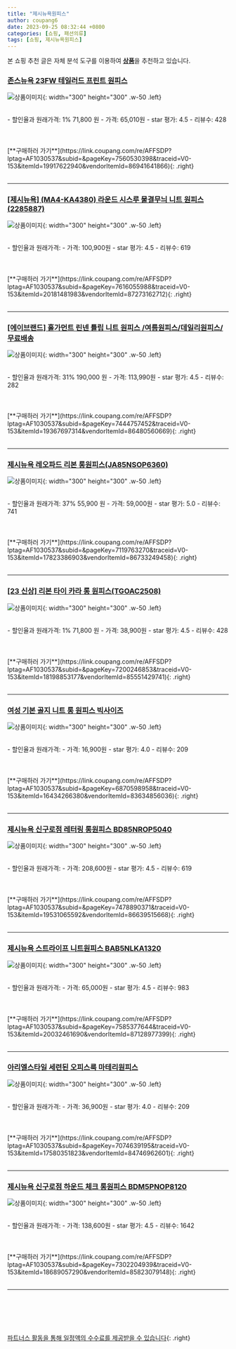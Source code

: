 ```yaml
---
title: "제시뉴욕원피스"
author: coupang6
date: 2023-09-25 08:32:44 +0800
categories: [쇼핑, 패션의류]
tags: [쇼핑, 제시뉴욕원피스]
---
```


본 쇼핑 추천 글은 자체 분석 도구를 이용하여 [**상품**](https://link.coupang.com/a/bao1ui)을 추천하고 있습니다.

### [존스뉴욕 23FW 테일러드 프린트 원피스](https://link.coupang.com/re/AFFSDP?lptag=AF1030537&subid=&pageKey=7560530398&traceid=V0-153&itemId=19917622940&vendorItemId=86941641866)

![상품이미지](https://thumbnail10.coupangcdn.com/thumbnails/remote/230x230ex/image/vendor_inventory/b972/6da2304763fff9e85f9717ff3337ecdeb94a1d51eacace9b7afc4a2e8d90.jpg){: width="300" height="300" .w-50 .left}


<br>
- 할인율과 원래가격: 1%  71,800   원
- 가격: 65,010원
- star 평가: 4.5
- 리뷰수: 428
<br>
<br>
<br>
<br>
[**구매하러 가기**](https://link.coupang.com/re/AFFSDP?lptag=AF1030537&subid=&pageKey=7560530398&traceid=V0-153&itemId=19917622940&vendorItemId=86941641866){: .right}
<br>
<br>

---

### [[제시뉴욕] (MA4-KA4380) 라운드 시스루 물결무늬 니트 원피스(2285887)](https://link.coupang.com/re/AFFSDP?lptag=AF1030537&subid=&pageKey=7616055988&traceid=V0-153&itemId=20181481983&vendorItemId=87273162712)

![상품이미지](https://thumbnail6.coupangcdn.com/thumbnails/remote/230x230ex/image/vendor_inventory/7abe/15d446f22d71db2704a06bc035b855d926e46d3104e8cf9db768b78c8303.jpg){: width="300" height="300" .w-50 .left}


<br>
- 할인율과 원래가격: 
- 가격: 100,900원
- star 평가: 4.5
- 리뷰수: 619
<br>
<br>
<br>
<br>
[**구매하러 가기**](https://link.coupang.com/re/AFFSDP?lptag=AF1030537&subid=&pageKey=7616055988&traceid=V0-153&itemId=20181481983&vendorItemId=87273162712){: .right}
<br>
<br>

---

### [[에이브랜드] 홀가먼트 린넨 튤립 니트 원피스 /여름원피스/데일리원피스/무료배송](https://link.coupang.com/re/AFFSDP?lptag=AF1030537&subid=&pageKey=7444757452&traceid=V0-153&itemId=19367697314&vendorItemId=86480560669)

![상품이미지](https://thumbnail10.coupangcdn.com/thumbnails/remote/230x230ex/image/vendor_inventory/6ddc/3fb5764b00c92be336f501475c61e6fbb7e7d2c6cf60a1d2a7823af8107d.jpg){: width="300" height="300" .w-50 .left}


<br>
- 할인율과 원래가격: 31%  190,000   원
- 가격: 113,990원
- star 평가: 4.5
- 리뷰수: 282
<br>
<br>
<br>
<br>
[**구매하러 가기**](https://link.coupang.com/re/AFFSDP?lptag=AF1030537&subid=&pageKey=7444757452&traceid=V0-153&itemId=19367697314&vendorItemId=86480560669){: .right}
<br>
<br>

---

### [제시뉴욕 레오파드 리본 롱원피스(JA85NSOP6360)](https://link.coupang.com/re/AFFSDP?lptag=AF1030537&subid=&pageKey=7119763270&traceid=V0-153&itemId=17823386903&vendorItemId=86733249458)

![상품이미지](https://thumbnail8.coupangcdn.com/thumbnails/remote/230x230ex/image/vendor_inventory/39b3/e9798693c79a47d2d22a89297163384dedde48d5746efe53c01e56c21b6c.jpeg){: width="300" height="300" .w-50 .left}


<br>
- 할인율과 원래가격: 37%  55,900   원
- 가격: 59,000원
- star 평가: 5.0
- 리뷰수: 741
<br>
<br>
<br>
<br>
[**구매하러 가기**](https://link.coupang.com/re/AFFSDP?lptag=AF1030537&subid=&pageKey=7119763270&traceid=V0-153&itemId=17823386903&vendorItemId=86733249458){: .right}
<br>
<br>

---

### [[23 신상] 리본 타이 카라 롱 원피스(TGOAC2508)](https://link.coupang.com/re/AFFSDP?lptag=AF1030537&subid=&pageKey=7200246853&traceid=V0-153&itemId=18198853177&vendorItemId=85551429741)

![상품이미지](https://thumbnail10.coupangcdn.com/thumbnails/remote/230x230ex/image/vendor_inventory/fbf7/d36297dd0aaea6835a397e566206f701565015a8c1bf2462cc4dbfb2751f.jpg){: width="300" height="300" .w-50 .left}


<br>
- 할인율과 원래가격: 1%  71,800   원
- 가격: 38,900원
- star 평가: 4.5
- 리뷰수: 428
<br>
<br>
<br>
<br>
[**구매하러 가기**](https://link.coupang.com/re/AFFSDP?lptag=AF1030537&subid=&pageKey=7200246853&traceid=V0-153&itemId=18198853177&vendorItemId=85551429741){: .right}
<br>
<br>

---

### [여성 기본 골지 니트 롱 원피스 빅사이즈](https://link.coupang.com/re/AFFSDP?lptag=AF1030537&subid=&pageKey=6870598958&traceid=V0-153&itemId=16434266380&vendorItemId=83634856036)

![상품이미지](https://thumbnail8.coupangcdn.com/thumbnails/remote/230x230ex/image/vendor_inventory/6dcd/2c1d0141b243c80615f751d45e87da3323c2b1575b521f5c9ada23e6573e.jpg){: width="300" height="300" .w-50 .left}


<br>
- 할인율과 원래가격: 
- 가격: 16,900원
- star 평가: 4.0
- 리뷰수: 209
<br>
<br>
<br>
<br>
[**구매하러 가기**](https://link.coupang.com/re/AFFSDP?lptag=AF1030537&subid=&pageKey=6870598958&traceid=V0-153&itemId=16434266380&vendorItemId=83634856036){: .right}
<br>
<br>

---

### [제시뉴욕 신구로점 레터링 롱원피스 BD85NROP5040](https://link.coupang.com/re/AFFSDP?lptag=AF1030537&subid=&pageKey=7478890371&traceid=V0-153&itemId=19531065592&vendorItemId=86639515668)

![상품이미지](https://thumbnail7.coupangcdn.com/thumbnails/remote/230x230ex/image/vendor_inventory/adf1/eaa95e1d9d8382b00bc43843d243707a7b01396ab66835d948b51b93faef.jpg){: width="300" height="300" .w-50 .left}


<br>
- 할인율과 원래가격: 
- 가격: 208,600원
- star 평가: 4.5
- 리뷰수: 619
<br>
<br>
<br>
<br>
[**구매하러 가기**](https://link.coupang.com/re/AFFSDP?lptag=AF1030537&subid=&pageKey=7478890371&traceid=V0-153&itemId=19531065592&vendorItemId=86639515668){: .right}
<br>
<br>

---

### [제시뉴욕 스트라이프 니트원피스 BAB5NLKA1320](https://link.coupang.com/re/AFFSDP?lptag=AF1030537&subid=&pageKey=7585377644&traceid=V0-153&itemId=20032461690&vendorItemId=87128977399)

![상품이미지](https://thumbnail7.coupangcdn.com/thumbnails/remote/230x230ex/image/vendor_inventory/4929/014603c4a62150d7be13222f504ae86515fc684a644aee69bd40c6d28dc9.jpeg){: width="300" height="300" .w-50 .left}


<br>
- 할인율과 원래가격: 
- 가격: 65,000원
- star 평가: 4.5
- 리뷰수: 983
<br>
<br>
<br>
<br>
[**구매하러 가기**](https://link.coupang.com/re/AFFSDP?lptag=AF1030537&subid=&pageKey=7585377644&traceid=V0-153&itemId=20032461690&vendorItemId=87128977399){: .right}
<br>
<br>

---

### [아리엘스타일 세련된 오피스룩 마테리원피스](https://link.coupang.com/re/AFFSDP?lptag=AF1030537&subid=&pageKey=7074639195&traceid=V0-153&itemId=17580351823&vendorItemId=84746962601)

![상품이미지](https://thumbnail9.coupangcdn.com/thumbnails/remote/230x230ex/image/vendor_inventory/da4f/aae4277982b6cb7723103728fd0bd623b5defdb26f2de0a40df2497171fe.jpg){: width="300" height="300" .w-50 .left}


<br>
- 할인율과 원래가격: 
- 가격: 36,900원
- star 평가: 4.0
- 리뷰수: 209
<br>
<br>
<br>
<br>
[**구매하러 가기**](https://link.coupang.com/re/AFFSDP?lptag=AF1030537&subid=&pageKey=7074639195&traceid=V0-153&itemId=17580351823&vendorItemId=84746962601){: .right}
<br>
<br>

---

### [제시뉴욕 신구로점 하운드 체크 롱원피스 BDM5PNOP8120](https://link.coupang.com/re/AFFSDP?lptag=AF1030537&subid=&pageKey=7302204939&traceid=V0-153&itemId=18689057290&vendorItemId=85823079148)

![상품이미지](https://thumbnail9.coupangcdn.com/thumbnails/remote/230x230ex/image/vendor_inventory/1efe/9a2e20bf656c559ff5f5f57659779ac82533908bac9837baf9198087f45e.jpg){: width="300" height="300" .w-50 .left}


<br>
- 할인율과 원래가격: 
- 가격: 138,600원
- star 평가: 4.5
- 리뷰수: 1642
<br>
<br>
<br>
<br>
[**구매하러 가기**](https://link.coupang.com/re/AFFSDP?lptag=AF1030537&subid=&pageKey=7302204939&traceid=V0-153&itemId=18689057290&vendorItemId=85823079148){: .right}
<br>
<br>

---
<br><br><br><br><br> [파트너스 활동을 통해 일정액의 수수료를 제공받을 수 있습니다](https://link.coupang.com/a/bao1ui){: .right}